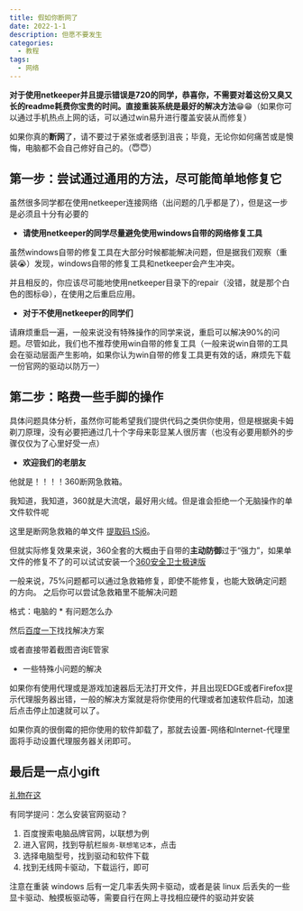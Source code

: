 ```yaml
---
title: 假如你断网了
date: 2022-1-1
description: 但愿不要发生
categories:
  - 教程
tags:
  - 网络
---
```


**对于使用netkeeper并且提示错误是720的同学，恭喜你，不需要对着这份又臭又长的readme耗费你宝贵的时间。直接重装系统是最好的解决方法**😁😁（如果你可以通过手机热点上网的话，可以通过win易升进行覆盖安装从而修复）

如果你真的**断网**了，请不要过于紧张或者感到沮丧；毕竟，无论你如何痛苦或是懊悔，电脑都不会自己修好自己的。（😇😇）

## 第一步：尝试通过通用的方法，尽可能简单地修复它

虽然很多同学都在使用netkeeper连接网络（出问题的几乎都是了），但是这一步是必须且十分有必要的

- **请使用netkeeper的同学尽量避免使用windows自带的网络修复工具**

虽然windows自带的修复工具在大部分时候都能解决问题，但是据我们观察（重装😭）发现，windows自带的修复工具和netkeeper会产生冲突。

并且相反的，你应该尽可能地使用netkeeper目录下的repair（没错，就是那个白色的图标😄），在使用之后重启应用。

- **对于不使用netkeeper的同学们**

请麻烦重启一遍，一般来说没有特殊操作的同学来说，重启可以解决90%的问题。尽管如此，我们也不推荐使用win自带的修复工具（一般来说win自带的工具会在驱动层面产生影响，如果你认为win自带的修复工具更有效的话，麻烦先下载一份官网的驱动以防万一）

## 第二步：略费一些手脚的操作

具体问题具体分析，虽然你可能希望我们提供代码之类供你使用，但是根据奥卡姆剃刀原理，没有必要把通过几十个字母来彰显某人很厉害（也没有必要用额外的步骤仅仅为了心里好受一点）

- **欢迎我们的老朋友**

他就是！！！！360断网急救箱。

我知道，我知道，360就是大流氓，最好用火绒。但是谁会拒绝一个无脑操作的单文件软件呢

这里是断网急救箱的单文件 [提取码 tSj6](https://www.123pan.com/s/s928Vv-oliWd "我也不知道留什么在这里")。

但就实际修复效果来说，360全套的大概由于自带的**主动防御**过于“强力”，如果单文件的修复不了的可以试试安装一个[360安全卫士极速版](https://down.360safe.com/setupbeta_jisu.exe "这个玩意是没有弹窗的")

一般来说，75%问题都可以通过急救箱修复，即使不能修复，也能大致确定问题的方向。
之后你可以尝试急救箱里不能解决问题

格式：电脑的 * 有问题怎么办

然后[百度一下](https://tools.miku.ac/o/search_help？q=YmFpZHUg55S16ISR6L-e5LiN5LiK572R5oCO5LmI5Yqe)找找解决方案

或者直接带着截图咨询E管家

- 一些特殊小问题的解决

如果你有使用代理或是游戏加速器后无法打开文件，并且出现EDGE或者Firefox提示代理服务器出错，一般的解决方案就是将你使用的代理或者加速软件启动，加速后点击停止加速就可以了。

如果你真的很倒霉的把你使用的软件卸载了，那就去设置-网络和Internet-代理里面将手动设置代理服务器关闭即可。


## 最后是一点小gift

[礼物在这](https://github.com/dogfight360/Stop-Ask-Questions-The-Stupid-Ways/blob/master/README.md "如果你看完之后觉得很过分的可以告知我们，我们会把它删掉的😢😢")

有同学提问：怎么安装官网驱动？

1. 百度搜索电脑品牌官网，以联想为例
2. 进入官网，找到导航栏`服务-联想笔记本`，点击
3. 选择电脑型号，找到驱动和软件下载
4. 找到无线网卡驱动，下载运行，即可

注意在重装 windows 后有一定几率丢失网卡驱动，或者是装 linux 后丢失的一些显卡驱动、触摸板驱动等，需要自行在网上寻找相应硬件的驱动并安装

